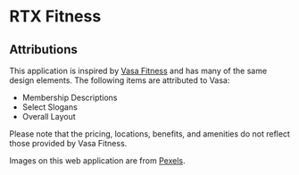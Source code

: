 # RTX Fitness


## Attributions

This application is inspired by [Vasa Fitness](https://vasafitness.com/) and has many of the same design elements. The following items are attributed to Vasa:

* Membership Descriptions
* Select Slogans
* Overall Layout

Please note that the pricing, locations, benefits, and amenities do not reflect those provided by Vasa Fitness. 

Images on this web application are from [Pexels](https://www.pexels.com/).

